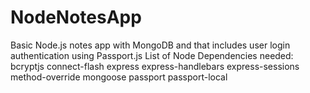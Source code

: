 # NodeNotesApp
Basic Node.js notes app with MongoDB and that includes user login authentication using Passport.js
List of Node Dependencies needed:
bcryptjs
connect-flash
express
express-handlebars
express-sessions
method-override
mongoose
passport
passport-local
